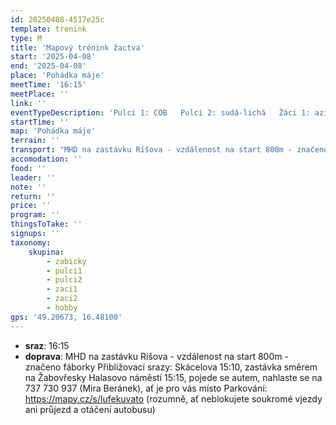 ```yaml
---
id: 20250408-4517e25c
template: trenink
type: M
title: 'Mapový trénink žactva'
start: '2025-04-08'
end: '2025-04-08'
place: 'Pohádka máje'
meetTime: '16:15'
meetPlace: ''
link: ''
eventTypeDescription: 'Pulci 1: COB   Pulci 2: sudá-lichá   Žáci 1: azimuťák (krátké postupy s důrazem na azimuty)   Žáci 2 a Hobíci: vrstevnicovka'
startTime: ''
map: 'Pohádka máje'
terrain: ''
transport: "MHD na zastávku Ríšova - vzdálenost na start 800m - značeno fáborky\r\nPřibližovací srazy:\r\nSkácelova 15:10, zastávka směrem na Žabovřesky\r\nHalasovo náměstí 15:15, pojede se autem, nahlaste se na 737 730 937 (Mira Beránek), ať je pro vás místo\r\nParkování: https://mapy.cz/s/lufekuvato (rozumně, ať neblokujete soukromé vjezdy ani průjezd a otáčení autobusu)"
accomodation: ''
food: ''
leader: ''
note: ''
return: ''
price: ''
program: ''
thingsToTake: ''
signups: ''
taxonomy:
    skupina:
        - zabicky
        - pulci1
        - pulci2
        - zaci1
        - zaci2
        - hobby
gps: '49.20673, 16.48100'
---
```


* **sraz**: 16:15
* **doprava**: MHD na zastávku Ríšova - vzdálenost na start 800m - značeno fáborky
Přibližovací srazy:
Skácelova 15:10, zastávka směrem na Žabovřesky
Halasovo náměstí 15:15, pojede se autem, nahlaste se na 737 730 937 (Mira Beránek), ať je pro vás místo
Parkování: https://mapy.cz/s/lufekuvato (rozumně, ať neblokujete soukromé vjezdy ani průjezd a otáčení autobusu)
